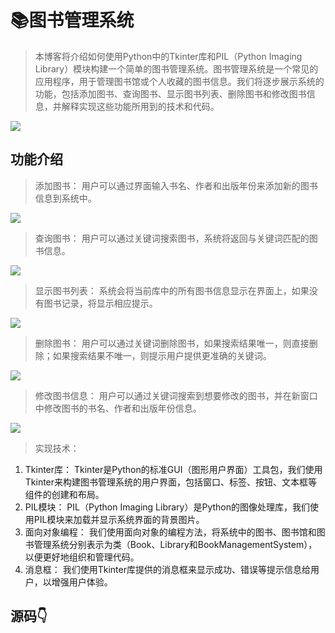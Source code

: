 # 📚图书管理系统


<MyGlobalComponent />


> 本博客将介绍如何使用Python中的Tkinter库和PIL（Python Imaging Library）模块构建一个简单的图书管理系统。图书管理系统是一个常见的应用程序，用于管理图书馆或个人收藏的图书信息。我们将逐步展示系统的功能，包括添加图书、查询图书、显示图书列表、删除图书和修改图书信息，并解释实现这些功能所用到的技术和代码。

![](http://cdn.qiniu.liyansheng.top/img/20240603225651.png)
## 功能介绍

> 添加图书： 用户可以通过界面输入书名、作者和出版年份来添加新的图书信息到系统中。

![](http://cdn.qiniu.liyansheng.top/img/0347efc0dfa0fc86e4db28d07d9d70ac.png)

> 查询图书： 用户可以通过关键词搜索图书，系统将返回与关键词匹配的图书信息。


![](http://cdn.qiniu.liyansheng.top/img/7b2ed754ead9368a596f668678608c9f.png)

> 显示图书列表： 系统会将当前库中的所有图书信息显示在界面上，如果没有图书记录，将显示相应提示。


![](http://cdn.qiniu.liyansheng.top/img/ac63cbb0b174477450a43072fa9a4a01.png)

> 删除图书： 用户可以通过关键词删除图书，如果搜索结果唯一，则直接删除；如果搜索结果不唯一，则提示用户提供更准确的关键词。

![](http://cdn.qiniu.liyansheng.top/img/83c3f58c58581e6b7997bbbb9275afb4.png)

> 修改图书信息： 用户可以通过关键词搜索到想要修改的图书，并在新窗口中修改图书的书名、作者和出版年份信息。

![](http://cdn.qiniu.liyansheng.top/img/18b8fc6b706613c52e8282ba2311784d.png)

> 实现技术：

1. Tkinter库： Tkinter是Python的标准GUI（图形用户界面）工具包，我们使用Tkinter来构建图书管理系统的用户界面，包括窗口、标签、按钮、文本框等组件的创建和布局。
2. PIL模块： PIL（Python Imaging Library）是Python的图像处理库，我们使用PIL模块来加载并显示系统界面的背景图片。
3. 面向对象编程： 我们使用面向对象的编程方法，将系统中的图书、图书馆和图书管理系统分别表示为类（Book、Library和BookManagementSystem），以便更好地组织和管理代码。
4. 消息框： 我们使用Tkinter库提供的消息框来显示成功、错误等提示信息给用户，以增强用户体验。

## 源码👇

<!-- ![](http://cdn.qiniu.liyansheng.top/img/7fcabcdda28d93cf36b80d2ec63c0491.png) -->

<PaymentButton :productId="125" />

